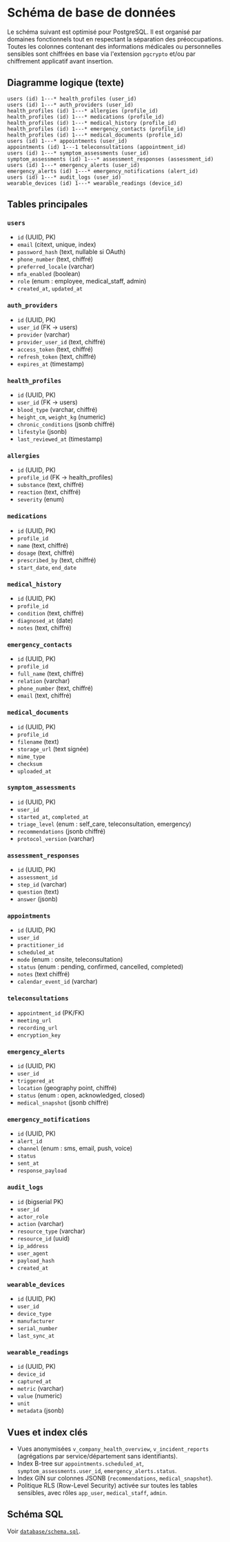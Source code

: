 # Schéma de base de données

Le schéma suivant est optimisé pour PostgreSQL. Il est organisé par domaines fonctionnels tout en respectant la séparation des préoccupations. Toutes les colonnes contenant des informations médicales ou personnelles sensibles sont chiffrées en base via l'extension `pgcrypto` et/ou par chiffrement applicatif avant insertion.

## Diagramme logique (texte)

```
users (id) 1---* health_profiles (user_id)
users (id) 1---* auth_providers (user_id)
health_profiles (id) 1---* allergies (profile_id)
health_profiles (id) 1---* medications (profile_id)
health_profiles (id) 1---* medical_history (profile_id)
health_profiles (id) 1---* emergency_contacts (profile_id)
health_profiles (id) 1---* medical_documents (profile_id)
users (id) 1---* appointments (user_id)
appointments (id) 1---1 teleconsultations (appointment_id)
users (id) 1---* symptom_assessments (user_id)
symptom_assessments (id) 1---* assessment_responses (assessment_id)
users (id) 1---* emergency_alerts (user_id)
emergency_alerts (id) 1---* emergency_notifications (alert_id)
users (id) 1---* audit_logs (user_id)
wearable_devices (id) 1---* wearable_readings (device_id)
```

## Tables principales

### `users`
- `id` (UUID, PK)
- `email` (citext, unique, index)
- `password_hash` (text, nullable si OAuth)
- `phone_number` (text, chiffré)
- `preferred_locale` (varchar)
- `mfa_enabled` (boolean)
- `role` (enum : employee, medical_staff, admin)
- `created_at`, `updated_at`

### `auth_providers`
- `id` (UUID, PK)
- `user_id` (FK -> users)
- `provider` (varchar)
- `provider_user_id` (text, chiffré)
- `access_token` (text, chiffré)
- `refresh_token` (text, chiffré)
- `expires_at` (timestamp)

### `health_profiles`
- `id` (UUID, PK)
- `user_id` (FK -> users)
- `blood_type` (varchar, chiffré)
- `height_cm`, `weight_kg` (numeric)
- `chronic_conditions` (jsonb chiffré)
- `lifestyle` (jsonb)
- `last_reviewed_at` (timestamp)

### `allergies`
- `id` (UUID, PK)
- `profile_id` (FK -> health_profiles)
- `substance` (text, chiffré)
- `reaction` (text, chiffré)
- `severity` (enum)

### `medications`
- `id` (UUID, PK)
- `profile_id`
- `name` (text, chiffré)
- `dosage` (text, chiffré)
- `prescribed_by` (text, chiffré)
- `start_date`, `end_date`

### `medical_history`
- `id` (UUID, PK)
- `profile_id`
- `condition` (text, chiffré)
- `diagnosed_at` (date)
- `notes` (text, chiffré)

### `emergency_contacts`
- `id` (UUID, PK)
- `profile_id`
- `full_name` (text, chiffré)
- `relation` (varchar)
- `phone_number` (text, chiffré)
- `email` (text, chiffré)

### `medical_documents`
- `id` (UUID, PK)
- `profile_id`
- `filename` (text)
- `storage_url` (text signée)
- `mime_type`
- `checksum`
- `uploaded_at`

### `symptom_assessments`
- `id` (UUID, PK)
- `user_id`
- `started_at`, `completed_at`
- `triage_level` (enum : self_care, teleconsultation, emergency)
- `recommendations` (jsonb chiffré)
- `protocol_version` (varchar)

### `assessment_responses`
- `id` (UUID, PK)
- `assessment_id`
- `step_id` (varchar)
- `question` (text)
- `answer` (jsonb)

### `appointments`
- `id` (UUID, PK)
- `user_id`
- `practitioner_id`
- `scheduled_at`
- `mode` (enum : onsite, teleconsultation)
- `status` (enum : pending, confirmed, cancelled, completed)
- `notes` (text chiffré)
- `calendar_event_id` (varchar)

### `teleconsultations`
- `appointment_id` (PK/FK)
- `meeting_url`
- `recording_url`
- `encryption_key`

### `emergency_alerts`
- `id` (UUID, PK)
- `user_id`
- `triggered_at`
- `location` (geography point, chiffré)
- `status` (enum : open, acknowledged, closed)
- `medical_snapshot` (jsonb chiffré)

### `emergency_notifications`
- `id` (UUID, PK)
- `alert_id`
- `channel` (enum : sms, email, push, voice)
- `status`
- `sent_at`
- `response_payload`

### `audit_logs`
- `id` (bigserial PK)
- `user_id`
- `actor_role`
- `action` (varchar)
- `resource_type` (varchar)
- `resource_id` (uuid)
- `ip_address`
- `user_agent`
- `payload_hash`
- `created_at`

### `wearable_devices`
- `id` (UUID, PK)
- `user_id`
- `device_type`
- `manufacturer`
- `serial_number`
- `last_sync_at`

### `wearable_readings`
- `id` (UUID, PK)
- `device_id`
- `captured_at`
- `metric` (varchar)
- `value` (numeric)
- `unit`
- `metadata` (jsonb)

## Vues et index clés

- Vues anonymisées `v_company_health_overview`, `v_incident_reports` (agrégations par service/département sans identifiants).
- Index B-tree sur `appointments.scheduled_at`, `symptom_assessments.user_id`, `emergency_alerts.status`.
- Index GIN sur colonnes JSONB (`recommendations`, `medical_snapshot`).
- Politique RLS (Row-Level Security) activée sur toutes les tables sensibles, avec rôles `app_user`, `medical_staff`, `admin`.

## Schéma SQL

Voir [`database/schema.sql`](../backend/database/schema.sql).
